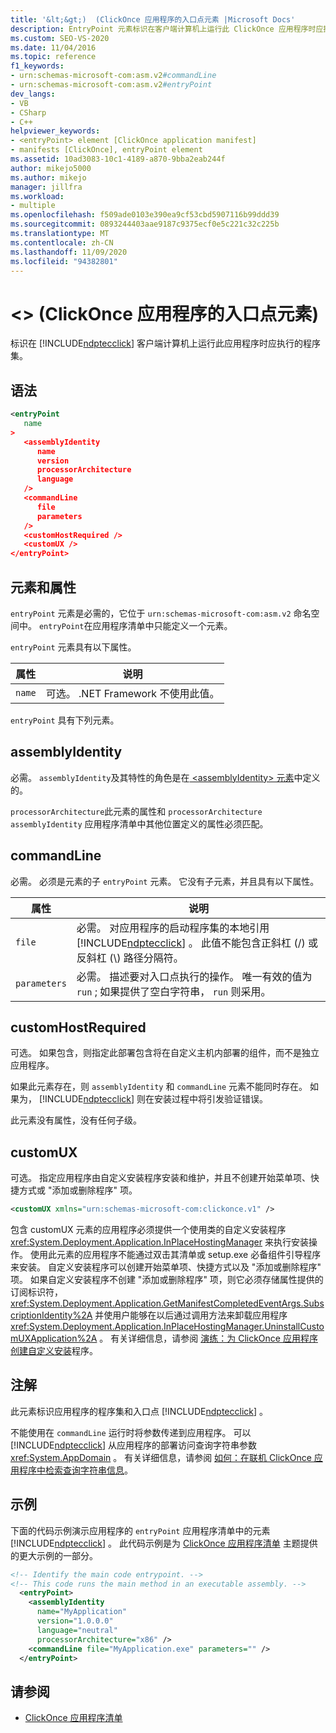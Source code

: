 ```yaml
---
title: '&lt;&gt;)  (ClickOnce 应用程序的入口点元素 |Microsoft Docs'
description: EntryPoint 元素标识在客户端计算机上运行此 ClickOnce 应用程序时应执行的程序集。
ms.custom: SEO-VS-2020
ms.date: 11/04/2016
ms.topic: reference
f1_keywords:
- urn:schemas-microsoft-com:asm.v2#commandLine
- urn:schemas-microsoft-com:asm.v2#entryPoint
dev_langs:
- VB
- CSharp
- C++
helpviewer_keywords:
- <entryPoint> element [ClickOnce application manifest]
- manifests [ClickOnce], entryPoint element
ms.assetid: 10ad3083-10c1-4189-a870-9bba2eab244f
author: mikejo5000
ms.author: mikejo
manager: jillfra
ms.workload:
- multiple
ms.openlocfilehash: f509ade0103e390ea9cf53cbd5907116b99ddd39
ms.sourcegitcommit: 0893244403aae9187c9375ecf0e5c221c32c225b
ms.translationtype: MT
ms.contentlocale: zh-CN
ms.lasthandoff: 11/09/2020
ms.locfileid: "94382801"
---
```

# <a name="ltentrypointgt-element-clickonce-application"></a>&lt;&gt; (ClickOnce 应用程序的入口点元素) 
标识在 [!INCLUDE[ndptecclick](../deployment/includes/ndptecclick_md.md)] 客户端计算机上运行此应用程序时应执行的程序集。

## <a name="syntax"></a>语法

```xml
<entryPoint
   name
>
   <assemblyIdentity
      name
      version
      processorArchitecture
      language
   />
   <commandLine
      file
      parameters
   />
   <customHostRequired />
   <customUX />
</entryPoint>
```

## <a name="elements-and-attributes"></a>元素和属性
 `entryPoint` 元素是必需的，它位于 `urn:schemas-microsoft-com:asm.v2` 命名空间中。 `entryPoint`在应用程序清单中只能定义一个元素。

 `entryPoint` 元素具有以下属性。

|属性|说明|
|---------------|-----------------|
|`name`|可选。 .NET Framework 不使用此值。|

 `entryPoint` 具有下列元素。

## <a name="assemblyidentity"></a>assemblyIdentity
 必需。 `assemblyIdentity`及其特性的角色是在[ \<assemblyIdentity> 元素](../deployment/assemblyidentity-element-clickonce-application.md)中定义的。

 `processorArchitecture`此元素的属性和 `processorArchitecture` `assemblyIdentity` 应用程序清单中其他位置定义的属性必须匹配。

## <a name="commandline"></a>commandLine
 必需。 必须是元素的子 `entryPoint` 元素。 它没有子元素，并且具有以下属性。

| 属性 | 说明 |
|--------------| - |
| `file` | 必需。 对应用程序的启动程序集的本地引用 [!INCLUDE[ndptecclick](../deployment/includes/ndptecclick_md.md)] 。 此值不能包含正斜杠 (/) 或反斜杠 (\\) 路径分隔符。 |
| `parameters` | 必需。 描述要对入口点执行的操作。 唯一有效的值为 `run` ; 如果提供了空白字符串， `run` 则采用。 |

## <a name="customhostrequired"></a>customHostRequired
 可选。 如果包含，则指定此部署包含将在自定义主机内部署的组件，而不是独立应用程序。

 如果此元素存在，则 `assemblyIdentity` 和 `commandLine` 元素不能同时存在。 如果为， [!INCLUDE[ndptecclick](../deployment/includes/ndptecclick_md.md)] 则在安装过程中将引发验证错误。

 此元素没有属性，没有任何子级。

## <a name="customux"></a>customUX
 可选。 指定应用程序由自定义安装程序安装和维护，并且不创建开始菜单项、快捷方式或 "添加或删除程序" 项。

```xml
<customUX xmlns="urn:schemas-microsoft-com:clickonce.v1" />
```

 包含 customUX 元素的应用程序必须提供一个使用类的自定义安装程序 <xref:System.Deployment.Application.InPlaceHostingManager> 来执行安装操作。 使用此元素的应用程序不能通过双击其清单或 setup.exe 必备组件引导程序来安装。 自定义安装程序可以创建开始菜单项、快捷方式以及 "添加或删除程序" 项。 如果自定义安装程序不创建 "添加或删除程序" 项，则它必须存储属性提供的订阅标识符， <xref:System.Deployment.Application.GetManifestCompletedEventArgs.SubscriptionIdentity%2A> 并使用户能够在以后通过调用方法来卸载应用程序 <xref:System.Deployment.Application.InPlaceHostingManager.UninstallCustomUXApplication%2A> 。 有关详细信息，请参阅 [演练：为 ClickOnce 应用程序创建自定义安装](../deployment/walkthrough-creating-a-custom-installer-for-a-clickonce-application.md)程序。

## <a name="remarks"></a>注解
 此元素标识应用程序的程序集和入口点 [!INCLUDE[ndptecclick](../deployment/includes/ndptecclick_md.md)] 。

 不能使用在 `commandLine` 运行时将参数传递到应用程序。 可以 [!INCLUDE[ndptecclick](../deployment/includes/ndptecclick_md.md)] 从应用程序的部署访问查询字符串参数 <xref:System.AppDomain> 。 有关详细信息，请参阅 [如何：在联机 ClickOnce 应用程序中检索查询字符串信息](../deployment/how-to-retrieve-query-string-information-in-an-online-clickonce-application.md)。

## <a name="example"></a>示例
 下面的代码示例演示应用程序的 `entryPoint` 应用程序清单中的元素 [!INCLUDE[ndptecclick](../deployment/includes/ndptecclick_md.md)] 。 此代码示例是为 [ClickOnce 应用程序清单](../deployment/clickonce-application-manifest.md) 主题提供的更大示例的一部分。

```xml
<!-- Identify the main code entrypoint. -->
<!-- This code runs the main method in an executable assembly. -->
  <entryPoint>
    <assemblyIdentity
      name="MyApplication"
      version="1.0.0.0"
      language="neutral"
      processorArchitecture="x86" />
    <commandLine file="MyApplication.exe" parameters="" />
  </entryPoint>
```

## <a name="see-also"></a>请参阅
- [ClickOnce 应用程序清单](../deployment/clickonce-application-manifest.md)
